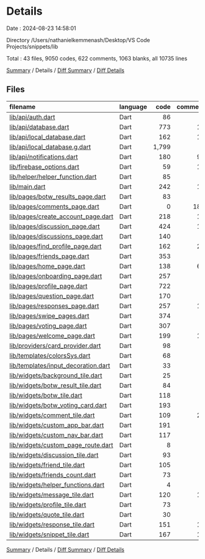 # Details

Date : 2024-08-23 14:58:01

Directory /Users/nathanielkemmenash/Desktop/VS Code Projects/snippets/lib

Total : 43 files,  9050 codes, 622 comments, 1063 blanks, all 10735 lines

[Summary](results.md) / Details / [Diff Summary](diff.md) / [Diff Details](diff-details.md)

## Files
| filename | language | code | comment | blank | total |
| :--- | :--- | ---: | ---: | ---: | ---: |
| [lib/api/auth.dart](/lib/api/auth.dart) | Dart | 86 | 4 | 16 | 106 |
| [lib/api/database.dart](/lib/api/database.dart) | Dart | 773 | 17 | 115 | 905 |
| [lib/api/local_database.dart](/lib/api/local_database.dart) | Dart | 162 | 11 | 57 | 230 |
| [lib/api/local_database.g.dart](/lib/api/local_database.g.dart) | Dart | 1,799 | 2 | 101 | 1,902 |
| [lib/api/notifications.dart](/lib/api/notifications.dart) | Dart | 180 | 97 | 34 | 311 |
| [lib/firebase_options.dart](/lib/firebase_options.dart) | Dart | 59 | 12 | 5 | 76 |
| [lib/helper/helper_function.dart](/lib/helper/helper_function.dart) | Dart | 85 | 6 | 26 | 117 |
| [lib/main.dart](/lib/main.dart) | Dart | 242 | 10 | 53 | 305 |
| [lib/pages/botw_results_page.dart](/lib/pages/botw_results_page.dart) | Dart | 83 | 1 | 15 | 99 |
| [lib/pages/comments_page.dart](/lib/pages/comments_page.dart) | Dart | 0 | 182 | 12 | 194 |
| [lib/pages/create_account_page.dart](/lib/pages/create_account_page.dart) | Dart | 218 | 18 | 23 | 259 |
| [lib/pages/discussion_page.dart](/lib/pages/discussion_page.dart) | Dart | 424 | 14 | 45 | 483 |
| [lib/pages/discussions_page.dart](/lib/pages/discussions_page.dart) | Dart | 140 | 5 | 33 | 178 |
| [lib/pages/find_profile_page.dart](/lib/pages/find_profile_page.dart) | Dart | 162 | 22 | 32 | 216 |
| [lib/pages/friends_page.dart](/lib/pages/friends_page.dart) | Dart | 353 | 7 | 22 | 382 |
| [lib/pages/home_page.dart](/lib/pages/home_page.dart) | Dart | 138 | 69 | 40 | 247 |
| [lib/pages/onboarding_page.dart](/lib/pages/onboarding_page.dart) | Dart | 257 | 3 | 19 | 279 |
| [lib/pages/profile_page.dart](/lib/pages/profile_page.dart) | Dart | 722 | 6 | 60 | 788 |
| [lib/pages/question_page.dart](/lib/pages/question_page.dart) | Dart | 170 | 3 | 13 | 186 |
| [lib/pages/responses_page.dart](/lib/pages/responses_page.dart) | Dart | 257 | 10 | 31 | 298 |
| [lib/pages/swipe_pages.dart](/lib/pages/swipe_pages.dart) | Dart | 374 | 9 | 39 | 422 |
| [lib/pages/voting_page.dart](/lib/pages/voting_page.dart) | Dart | 307 | 3 | 55 | 365 |
| [lib/pages/welcome_page.dart](/lib/pages/welcome_page.dart) | Dart | 199 | 19 | 12 | 230 |
| [lib/providers/card_provider.dart](/lib/providers/card_provider.dart) | Dart | 98 | 2 | 37 | 137 |
| [lib/templates/colorsSys.dart](/lib/templates/colorsSys.dart) | Dart | 68 | 5 | 6 | 79 |
| [lib/templates/input_decoration.dart](/lib/templates/input_decoration.dart) | Dart | 33 | 0 | 3 | 36 |
| [lib/widgets/background_tile.dart](/lib/widgets/background_tile.dart) | Dart | 25 | 0 | 3 | 28 |
| [lib/widgets/botw_result_tile.dart](/lib/widgets/botw_result_tile.dart) | Dart | 84 | 2 | 14 | 100 |
| [lib/widgets/botw_tile.dart](/lib/widgets/botw_tile.dart) | Dart | 118 | 8 | 18 | 144 |
| [lib/widgets/botw_voting_card.dart](/lib/widgets/botw_voting_card.dart) | Dart | 193 | 2 | 28 | 223 |
| [lib/widgets/comment_tile.dart](/lib/widgets/comment_tile.dart) | Dart | 109 | 27 | 8 | 144 |
| [lib/widgets/custom_app_bar.dart](/lib/widgets/custom_app_bar.dart) | Dart | 191 | 2 | 7 | 200 |
| [lib/widgets/custom_nav_bar.dart](/lib/widgets/custom_nav_bar.dart) | Dart | 117 | 1 | 5 | 123 |
| [lib/widgets/custom_page_route.dart](/lib/widgets/custom_page_route.dart) | Dart | 8 | 1 | 3 | 12 |
| [lib/widgets/discussion_tile.dart](/lib/widgets/discussion_tile.dart) | Dart | 93 | 1 | 8 | 102 |
| [lib/widgets/friend_tile.dart](/lib/widgets/friend_tile.dart) | Dart | 105 | 1 | 7 | 113 |
| [lib/widgets/friends_count.dart](/lib/widgets/friends_count.dart) | Dart | 73 | 1 | 4 | 78 |
| [lib/widgets/helper_functions.dart](/lib/widgets/helper_functions.dart) | Dart | 4 | 0 | 2 | 6 |
| [lib/widgets/message_tile.dart](/lib/widgets/message_tile.dart) | Dart | 120 | 11 | 9 | 140 |
| [lib/widgets/profile_tile.dart](/lib/widgets/profile_tile.dart) | Dart | 73 | 1 | 4 | 78 |
| [lib/widgets/quote_tile.dart](/lib/widgets/quote_tile.dart) | Dart | 30 | 0 | 4 | 34 |
| [lib/widgets/response_tile.dart](/lib/widgets/response_tile.dart) | Dart | 151 | 15 | 15 | 181 |
| [lib/widgets/snippet_tile.dart](/lib/widgets/snippet_tile.dart) | Dart | 167 | 12 | 20 | 199 |

[Summary](results.md) / Details / [Diff Summary](diff.md) / [Diff Details](diff-details.md)